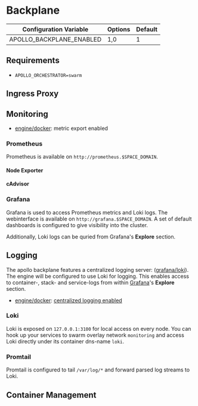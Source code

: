 # Backplane

 Configuration Variable | Options | Default |
|------------|-------|-------|
| APOLLO_BACKPLANE_ENABLED    | 1,0 | 1 |

## Requirements

- `APOLLO_ORCHESTRATOR=swarm`

## Ingress Proxy

## Monitoring

- [engine/docker](engine.md#-docker): metric export enabled

### Prometheus

Prometheus is available on `http://prometheus.$SPACE_DOMAIN`. 

#### Node Exporter

#### cAdvisor

### Grafana

Grafana is used to access Prometheus metrics and Loki logs. The webinterface is available on `http://grafana.$SPACE_DOMAIN`. A set of default dashboards is configured to give visibility into the cluster.

Additionally, Loki logs can be quried from Grafana's **Explore** section.

## Logging

The apollo backplane features a centralized logging server: ([grafana/loki](#-loki)). The engine will be configured to use Loki for logging. This enables access to container-, stack- and service-logs from within [Grafana](#-grafana)'s **Explore** section.

- [engine/docker](engine.md#-docker): [centralized logging enabled](../roles/apollo-engine-docker/templates/daemon.json.j2)

### Loki

Loki is exposed on `127.0.0.1:3100` for local access on every node. You can hook up your services to swarm overlay network `monitoring` and access Loki directly under its container dns-name `loki`.

### Promtail

Promtail is configured to tail `/var/log/*` and forward parsed log streams to Loki.

## Container Management
